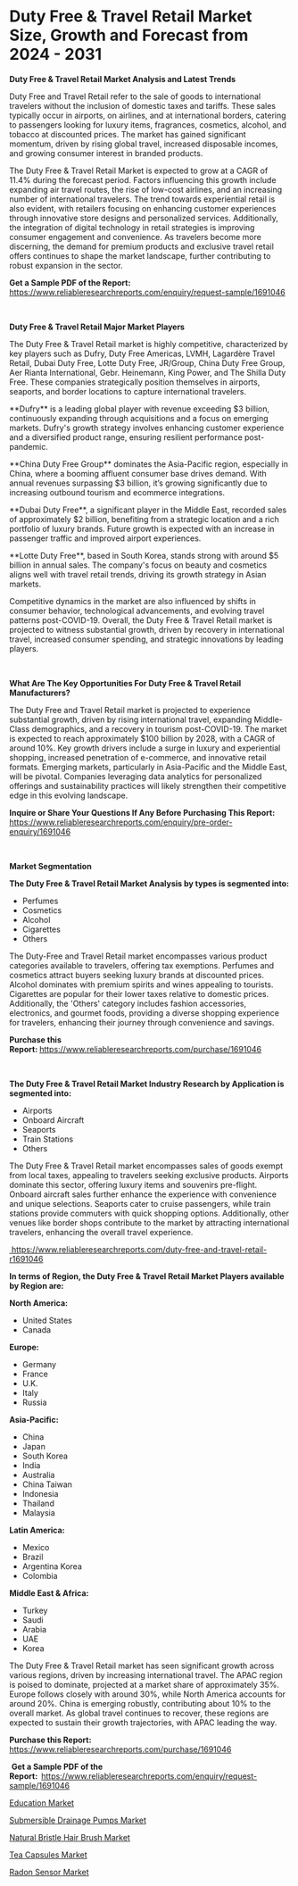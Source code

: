 <p><h1>Duty Free & Travel Retail Market Size, Growth and Forecast from 2024 - 2031</h1></p><p><strong>Duty Free & Travel Retail Market Analysis and Latest Trends</strong></p>
<p><p>Duty Free and Travel Retail refer to the sale of goods to international travelers without the inclusion of domestic taxes and tariffs. These sales typically occur in airports, on airlines, and at international borders, catering to passengers looking for luxury items, fragrances, cosmetics, alcohol, and tobacco at discounted prices. The market has gained significant momentum, driven by rising global travel, increased disposable incomes, and growing consumer interest in branded products.</p><p>The Duty Free & Travel Retail Market is expected to grow at a CAGR of 11.4% during the forecast period. Factors influencing this growth include expanding air travel routes, the rise of low-cost airlines, and an increasing number of international travelers. The trend towards experiential retail is also evident, with retailers focusing on enhancing customer experiences through innovative store designs and personalized services. Additionally, the integration of digital technology in retail strategies is improving consumer engagement and convenience. As travelers become more discerning, the demand for premium products and exclusive travel retail offers continues to shape the market landscape, further contributing to robust expansion in the sector.</p></p>
<p><strong>Get a Sample PDF of the Report:&nbsp;</strong> <a href="https://www.reliableresearchreports.com/enquiry/request-sample/1691046?utm_campaign=16&utm_medium=2&utm_source=Github&utm_content=ia&utm_term=17102024&utm_id=duty-free-travel-retail">https://www.reliableresearchreports.com/enquiry/request-sample/1691046</a></p>
<p>&nbsp;</p>
<p><strong>Duty Free & Travel Retail Major Market Players</strong></p>
<p><p>The Duty Free & Travel Retail market is highly competitive, characterized by key players such as Dufry, Duty Free Americas, LVMH, Lagardère Travel Retail, Dubai Duty Free, Lotte Duty Free, JR/Group, China Duty Free Group, Aer Rianta International, Gebr. Heinemann, King Power, and The Shilla Duty Free. These companies strategically position themselves in airports, seaports, and border locations to capture international travelers.</p><p>**Dufry** is a leading global player with revenue exceeding $3 billion, continuously expanding through acquisitions and a focus on emerging markets. Dufry's growth strategy involves enhancing customer experience and a diversified product range, ensuring resilient performance post-pandemic.</p><p>**China Duty Free Group** dominates the Asia-Pacific region, especially in China, where a booming affluent consumer base drives demand. With annual revenues surpassing $3 billion, it’s growing significantly due to increasing outbound tourism and ecommerce integrations.</p><p>**Dubai Duty Free**, a significant player in the Middle East, recorded sales of approximately $2 billion, benefiting from a strategic location and a rich portfolio of luxury brands. Future growth is expected with an increase in passenger traffic and improved airport experiences.</p><p>**Lotte Duty Free**, based in South Korea, stands strong with around $5 billion in annual sales. The company's focus on beauty and cosmetics aligns well with travel retail trends, driving its growth strategy in Asian markets.</p><p>Competitive dynamics in the market are also influenced by shifts in consumer behavior, technological advancements, and evolving travel patterns post-COVID-19. Overall, the Duty Free & Travel Retail market is projected to witness substantial growth, driven by recovery in international travel, increased consumer spending, and strategic innovations by leading players.</p></p>
<p>&nbsp;</p>
<p><strong>What Are The Key Opportunities For Duty Free & Travel Retail Manufacturers?</strong></p>
<p><p>The Duty Free and Travel Retail market is projected to experience substantial growth, driven by rising international travel, expanding Middle-Class demographics, and a recovery in tourism post-COVID-19. The market is expected to reach approximately $100 billion by 2028, with a CAGR of around 10%. Key growth drivers include a surge in luxury and experiential shopping, increased penetration of e-commerce, and innovative retail formats. Emerging markets, particularly in Asia-Pacific and the Middle East, will be pivotal. Companies leveraging data analytics for personalized offerings and sustainability practices will likely strengthen their competitive edge in this evolving landscape.</p></p>
<p><strong>Inquire or Share Your Questions If Any Before Purchasing This Report:</strong> <a href="https://www.reliableresearchreports.com/enquiry/pre-order-enquiry/1691046?utm_campaign=16&utm_medium=2&utm_source=Github&utm_content=ia&utm_term=17102024&utm_id=duty-free-travel-retail">https://www.reliableresearchreports.com/enquiry/pre-order-enquiry/1691046</a></p>
<p>&nbsp;</p>
<p><strong>Market Segmentation</strong></p>
<p><strong>The Duty Free & Travel Retail Market Analysis by types is segmented into:</strong></p>
<p><ul><li>Perfumes</li><li>Cosmetics</li><li>Alcohol</li><li>Cigarettes</li><li>Others</li></ul></p>
<p><p>The Duty-Free and Travel Retail market encompasses various product categories available to travelers, offering tax exemptions. Perfumes and cosmetics attract buyers seeking luxury brands at discounted prices. Alcohol dominates with premium spirits and wines appealing to tourists. Cigarettes are popular for their lower taxes relative to domestic prices. Additionally, the 'Others' category includes fashion accessories, electronics, and gourmet foods, providing a diverse shopping experience for travelers, enhancing their journey through convenience and savings.</p></p>
<p><strong>Purchase this Report:&nbsp;</strong><a href="https://www.reliableresearchreports.com/purchase/1691046?utm_campaign=16&utm_medium=2&utm_source=Github&utm_content=ia&utm_term=17102024&utm_id=duty-free-travel-retail">https://www.reliableresearchreports.com/purchase/1691046</a></p>
<p>&nbsp;</p>
<p><strong>The Duty Free & Travel Retail Market Industry Research by Application is segmented into:</strong></p>
<p><ul><li>Airports</li><li>Onboard Aircraft</li><li>Seaports</li><li>Train Stations</li><li>Others</li></ul></p>
<p><p>The Duty Free & Travel Retail market encompasses sales of goods exempt from local taxes, appealing to travelers seeking exclusive products. Airports dominate this sector, offering luxury items and souvenirs pre-flight. Onboard aircraft sales further enhance the experience with convenience and unique selections. Seaports cater to cruise passengers, while train stations provide commuters with quick shopping options. Additionally, other venues like border shops contribute to the market by attracting international travelers, enhancing the overall travel experience.</p></p>
<p><a href="https://www.reliableresearchreports.com/duty-free-and-travel-retail-r1691046?utm_campaign=16&utm_medium=2&utm_source=Github&utm_content=ia&utm_term=17102024&utm_id=duty-free-travel-retail">&nbsp;https://www.reliableresearchreports.com/duty-free-and-travel-retail-r1691046</a></p>
<p><strong>In terms of Region, the Duty Free & Travel Retail Market Players available by Region are:</strong></p>
<p>
    <p> <strong> North America: </strong>
        <ul>
            <li>United States</li>
            <li>Canada</li>
        </ul>
        </p> 
    <p> <strong> Europe: </strong>
        <ul>
            <li>Germany</li>
            <li>France</li>
            <li>U.K.</li>
            <li>Italy</li>
            <li>Russia</li>
        </ul>
        </p> 
    <p> <strong> Asia-Pacific: </strong>
        <ul>
            <li>China</li>
            <li>Japan</li>
            <li>South Korea</li>
            <li>India</li>
            <li>Australia</li>
            <li>China Taiwan</li>
            <li>Indonesia</li>
            <li>Thailand</li>
            <li>Malaysia</li>
        </ul>
        </p> 
    <p> <strong> Latin America: </strong>
        <ul>
            <li>Mexico</li>
            <li>Brazil</li>
            <li>Argentina Korea</li>
            <li>Colombia</li>
        </ul>
        </p> 
    <p> <strong> Middle East & Africa: </strong>
        <ul>
            <li>Turkey</li>
            <li>Saudi</li>
            <li>Arabia</li>
            <li>UAE</li>
            <li>Korea</li>
        </ul>
    </p>
    </p>
<p><p>The Duty Free & Travel Retail market has seen significant growth across various regions, driven by increasing international travel. The APAC region is poised to dominate, projected at a market share of approximately 35%. Europe follows closely with around 30%, while North America accounts for around 20%. China is emerging robustly, contributing about 10% to the overall market. As global travel continues to recover, these regions are expected to sustain their growth trajectories, with APAC leading the way.</p></p>
<p><strong>Purchase this Report: </strong><a href="https://www.reliableresearchreports.com/purchase/1691046?utm_campaign=16&utm_medium=2&utm_source=Github&utm_content=ia&utm_term=17102024&utm_id=duty-free-travel-retail">https://www.reliableresearchreports.com/purchase/1691046</a></p>
<p>&nbsp;<strong>Get a Sample PDF of the Report:&nbsp;&nbsp;</strong><a href="https://www.reliableresearchreports.com/enquiry/request-sample/1691046?utm_campaign=16&utm_medium=2&utm_source=Github&utm_content=ia&utm_term=17102024&utm_id=duty-free-travel-retail">https://www.reliableresearchreports.com/enquiry/request-sample/1691046</a></p>
<p><strong></strong></p>
<p><p><a href="https://github.com/maniehilp9ib/Market-Research-Report-List-1/blob/main/education-market.md?utm_campaign=16&utm_medium=2&utm_source=Github&utm_content=ia&utm_term=17102024&utm_id=duty-free-travel-retail">Education Market</a></p><p><a href="https://issuu.com/reportprime-2/docs/submersible-drainage-pumps-market-s_5ab8e54121fb86?utm_campaign=16&utm_medium=2&utm_source=Github&utm_content=ia&utm_term=17102024&utm_id=duty-free-travel-retail">Submersible Drainage Pumps Market</a></p><p><a href="https://www.linkedin.com/pulse/in-depth-analysis-global-natural-bristle-hair-brush-market-scope-qvosc?utm_campaign=16&utm_medium=2&utm_source=Github&utm_content=ia&utm_term=17102024&utm_id=duty-free-travel-retail">Natural Bristle Hair Brush Market</a></p><p><a href="https://github.com/roydonhol47/Market-Research-Report-List-1/blob/main/tea-capsules-market.md?utm_campaign=16&utm_medium=2&utm_source=Github&utm_content=ia&utm_term=17102024&utm_id=duty-free-travel-retail">Tea Capsules Market</a></p><p><a href="https://issuu.com/reportprime-2/docs/radon-sensor-market-size-2030.pptx_a9c86626ee59c4?utm_campaign=16&utm_medium=2&utm_source=Github&utm_content=ia&utm_term=17102024&utm_id=duty-free-travel-retail">Radon Sensor Market</a></p></p>